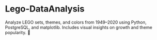 # Lego-DataAnalysis
Analyze LEGO sets, themes, and colors from 1949–2020 using Python, PostgreSQL, and matplotlib. Includes visual insights on growth and theme popularity. 🧱
